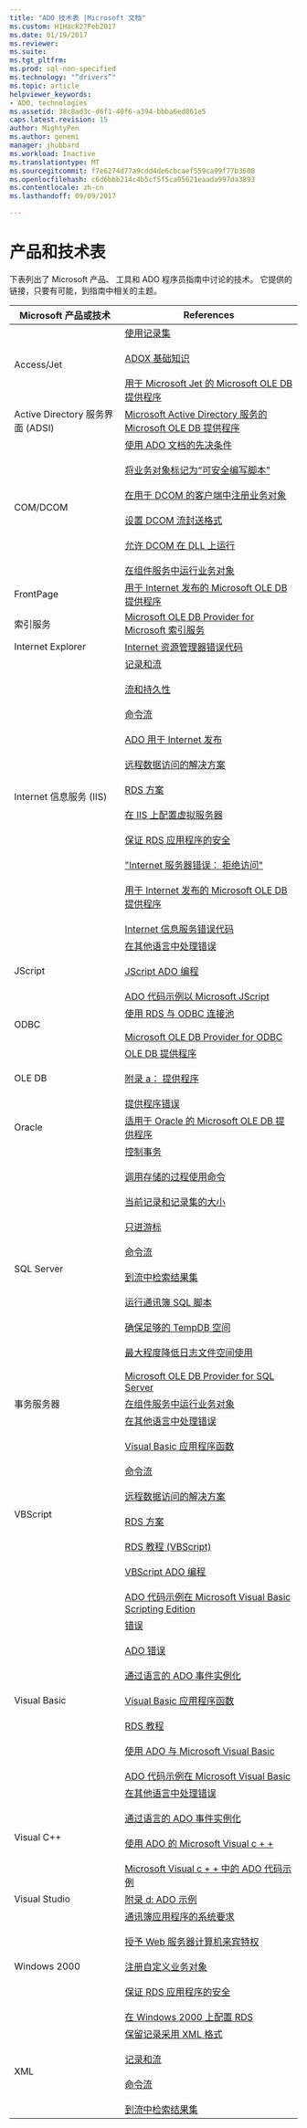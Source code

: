 ```yaml
---
title: "ADO 技术表 |Microsoft 文档"
ms.custom: H1Hack27Feb2017
ms.date: 01/19/2017
ms.reviewer: 
ms.suite: 
ms.tgt_pltfrm: 
ms.prod: sql-non-specified
ms.technology: "“drivers”"
ms.topic: article
helpviewer_keywords:
- ADO, technologies
ms.assetid: 38c8ad3c-d6f1-40f6-a394-bbba6ed861e5
caps.latest.revision: 15
author: MightyPen
ms.author: genemi
manager: jhubbard
ms.workload: Inactive
ms.translationtype: MT
ms.sourcegitcommit: f7e6274d77a9cdd4de6cbcaef559ca99f77b3608
ms.openlocfilehash: c6d6bbb214c4b5cf5f5ca05621eaada997da3893
ms.contentlocale: zh-cn
ms.lasthandoff: 09/09/2017

---
```

# <a name="products-and-technologies-table"></a>产品和技术表
下表列出了 Microsoft 产品、 工具和 ADO 程序员指南中讨论的技术。 它提供的链接，只要有可能，到指南中相关的主题。

|Microsoft 产品或技术|References|
|-------------------------------------|----------------|
|Access/Jet|[使用记录集](../../ado/guide/data/working-with-recordsets.md)<br /><br /> [ADOX 基础知识](../../ado/guide/extensions/adox-fundamentals.md)<br /><br /> [用于 Microsoft Jet 的 Microsoft OLE DB 提供程序](../../ado/guide/appendixes/microsoft-ole-db-provider-for-microsoft-jet.md)|
|Active Directory 服务界面 (ADSI)|[Microsoft Active Directory 服务的 Microsoft OLE DB 提供程序](../../ado/guide/appendixes/microsoft-ole-db-provider-for-microsoft-active-directory-service.md)|
|COM/DCOM|[使用 ADO 文档的先决条件](../../ado/guide/prerequisites-for-using-the-ado-documentation.md)<br /><br /> [将业务对象标记为“可安全编写脚本”](../../ado/guide/remote-data-service/marking-business-objects-as-safe-for-scripting.md)<br /><br /> [在用于 DCOM 的客户端中注册业务对象](../../ado/guide/remote-data-service/registering-business-objects-on-the-client-for-use-with-dcom.md)<br /><br /> [设置 DCOM 流封送格式](../../ado/guide/remote-data-service/setting-dcom-stream-marshaling-format.md)<br /><br /> [允许 DCOM 在 DLL 上运行](../../ado/guide/remote-data-service/enabling-a-dll-to-run-on-dcom.md)<br /><br /> [在组件服务中运行业务对象](../../ado/guide/remote-data-service/running-business-objects-in-component-services.md)|
|FrontPage|[用于 Internet 发布的 Microsoft OLE DB 提供程序](../../ado/guide/appendixes/microsoft-ole-db-provider-for-internet-publishing.md)|
|索引服务|[Microsoft OLE DB Provider for Microsoft 索引服务](../../ado/guide/appendixes/microsoft-ole-db-provider-for-microsoft-indexing-service.md)|
|Internet Explorer|[Internet 资源管理器错误代码](../../ado/guide/appendixes/internet-explorer-error-codes.md)|
|Internet 信息服务 (IIS)|[记录和流](../../ado/guide/data/records-and-streams.md)<br /><br /> [流和持久性](../../ado/guide/data/streams-and-persistence.md)<br /><br /> [命令流](../../ado/guide/data/command-streams.md)<br /><br /> [ADO 用于 Internet 发布](../../ado/guide/data/using-ado-for-internet-publishing.md)<br /><br /> [远程数据访问的解决方案](../../ado/guide/remote-data-service/solutions-for-remote-data-access.md)<br /><br /> [RDS 方案](../../ado/guide/remote-data-service/rds-scenario.md)<br /><br /> [在 IIS 上配置虚拟服务器](../../ado/guide/remote-data-service/configuring-virtual-servers-on-iis.md)<br /><br /> [保证 RDS 应用程序的安全](../../ado/guide/remote-data-service/securing-rds-applications.md)<br /><br /> ["Internet 服务器错误： 拒绝访问"](../../ado/guide/remote-data-service/internet-server-error-access-denied.md)<br /><br /> [用于 Internet 发布的 Microsoft OLE DB 提供程序](../../ado/guide/appendixes/microsoft-ole-db-provider-for-internet-publishing.md)<br /><br /> [Internet 信息服务错误代码](../../ado/guide/appendixes/internet-information-services-error-codes.md)|
|JScript|[在其他语言中处理错误](../../ado/guide/data/handling-errors-in-other-languages.md)<br /><br /> [JScript ADO 编程](../../ado/guide/appendixes/jscript-ado-programming.md)<br /><br /> [ADO 代码示例以 Microsoft JScript](../../ado/reference/ado-api/ado-code-examples-in-microsoft-jscript.md)|
|ODBC|[使用 RDS 与 ODBC 连接池](../../ado/guide/remote-data-service/using-rds-with-odbc-connection-pooling.md)<br /><br /> [Microsoft OLE DB Provider for ODBC](../../ado/guide/appendixes/microsoft-ole-db-provider-for-odbc.md)|
|OLE DB|[OLE DB 提供程序](../../ado/guide/data/ole-db-providers-ado.md)<br /><br /> [附录 a： 提供程序](../../ado/guide/appendixes/appendix-a-providers.md)<br /><br /> [提供程序错误](../../ado/guide/data/provider-errors.md)|
|Oracle|[适用于 Oracle 的 Microsoft OLE DB 提供程序](../../ado/guide/appendixes/microsoft-ole-db-provider-for-oracle.md)|
|SQL Server|[控制事务](../../ado/guide/data/controlling-transactions-ado.md)<br /><br /> [调用存储的过程使用命令](../../ado/guide/data/calling-a-stored-procedure-with-a-command.md)<br /><br /> [当前记录和记录集的大小](../../ado/guide/data/current-record-and-size-of-recordset.md)<br /><br /> [只进游标](../../ado/guide/data/forward-only-cursors.md)<br /><br /> [命令流](../../ado/guide/data/command-streams.md)<br /><br /> [到流中检索结果集](../../ado/guide/data/retrieving-resultsets-into-streams.md)<br /><br /> [运行通讯簿 SQL 脚本](../../ado/guide/remote-data-service/running-the-address-book-sql-script.md)<br /><br /> [确保足够的 TempDB 空间](../../ado/guide/remote-data-service/ensuring-sufficient-tempdb-space.md)<br /><br /> [最大程度降低日志文件空间使用](../../ado/guide/remote-data-service/minimizing-log-file-space-usage.md)<br /><br /> [Microsoft OLE DB Provider for SQL Server](../../ado/guide/appendixes/microsoft-ole-db-provider-for-sql-server.md)|
|事务服务器|[在组件服务中运行业务对象](../../ado/guide/remote-data-service/running-business-objects-in-component-services.md)|
|VBScript|[在其他语言中处理错误](../../ado/guide/data/handling-errors-in-other-languages.md)<br /><br /> [Visual Basic 应用程序函数](../../ado/guide/data/visual-basic-for-applications-functions.md)<br /><br /> [命令流](../../ado/guide/data/command-streams.md)<br /><br /> [远程数据访问的解决方案](../../ado/guide/remote-data-service/solutions-for-remote-data-access.md)<br /><br /> [RDS 方案](../../ado/guide/remote-data-service/rds-scenario.md)<br /><br /> [RDS 教程 (VBScript)](../../ado/guide/remote-data-service/rds-tutorial-vbscript.md)<br /><br /> [VBScript ADO 编程](../../ado/guide/appendixes/vbscript-ado-programming.md)<br /><br /> [ADO 代码示例在 Microsoft Visual Basic Scripting Edition](../../ado/reference/ado-api/ado-code-examples-vbscript.md)|
|Visual Basic|[错误](../../ado/guide/data/errors-ado.md)<br /><br /> [ADO 错误](../../ado/guide/data/ado-errors.md)<br /><br /> [通过语言的 ADO 事件实例化](../../ado/guide/data/ado-event-instantiation-by-language.md)<br /><br /> [Visual Basic 应用程序函数](../../ado/guide/data/visual-basic-for-applications-functions.md)<br /><br /> [RDS 教程](../../ado/guide/remote-data-service/rds-tutorial.md)<br /><br /> [使用 ADO 与 Microsoft Visual Basic](../../ado/guide/appendixes/using-ado-with-microsoft-visual-basic.md)<br /><br /> [ADO 代码示例在 Microsoft Visual Basic](../../ado/reference/ado-api/ado-code-examples-in-visual-basic.md)|
|Visual C++|[在其他语言中处理错误](../../ado/guide/data/handling-errors-in-other-languages.md)<br /><br /> [通过语言的 ADO 事件实例化](../../ado/guide/data/ado-event-instantiation-by-language.md)<br /><br /> [使用 ADO 的 Microsoft Visual c + +](../../ado/guide/appendixes/using-ado-with-microsoft-visual-c.md)<br /><br /> [Microsoft Visual c + + 中的 ADO 代码示例](../../ado/reference/ado-api/ado-code-examples-in-visual-c.md)|
|Visual Studio|[附录 d: ADO 示例](../../ado/guide/appendixes/appendix-d-ado-samples.md)|
|Windows 2000|[通讯簿应用程序的系统要求](../../ado/guide/remote-data-service/system-requirements-for-the-address-book-application.md)<br /><br /> [授予 Web 服务器计算机来宾特权](../../ado/guide/remote-data-service/granting-guest-privileges-to-a-web-server-computer.md)<br /><br /> [注册自定义业务对象](../../ado/guide/remote-data-service/registering-a-custom-business-object.md)<br /><br /> [保证 RDS 应用程序的安全](../../ado/guide/remote-data-service/securing-rds-applications.md)<br /><br /> [在 Windows 2000 上配置 RDS](../../ado/guide/remote-data-service/configuring-rds-on-windows-2000.md)|
|XML|[保留记录采用 XML 格式](../../ado/guide/data/persisting-records-in-xml-format.md)<br /><br /> [记录和流](../../ado/guide/data/records-and-streams.md)<br /><br /> [命令流](../../ado/guide/data/command-streams.md)<br /><br /> [到流中检索结果集](../../ado/guide/data/retrieving-resultsets-into-streams.md)|

